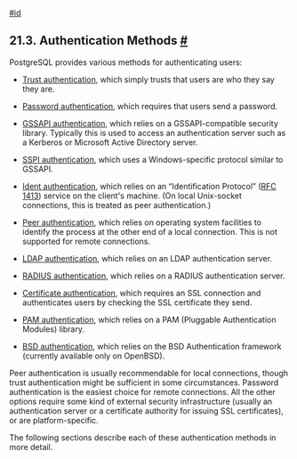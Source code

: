 [#id](#AUTH-METHODS)

## 21.3. Authentication Methods [#](#AUTH-METHODS)

PostgreSQL provides various methods for authenticating users:

* [Trust authentication](auth-trust), which simply trusts that users are who they say they are.

* [Password authentication](auth-password), which requires that users send a password.

* [GSSAPI authentication](gssapi-auth), which relies on a GSSAPI-compatible security library. Typically this is used to access an authentication server such as a Kerberos or Microsoft Active Directory server.

* [SSPI authentication](sspi-auth), which uses a Windows-specific protocol similar to GSSAPI.

* [Ident authentication](auth-ident), which relies on an “Identification Protocol” ([RFC 1413](https://tools.ietf.org/html/rfc1413)) service on the client's machine. (On local Unix-socket connections, this is treated as peer authentication.)

* [Peer authentication](auth-peer), which relies on operating system facilities to identify the process at the other end of a local connection. This is not supported for remote connections.

* [LDAP authentication](auth-ldap), which relies on an LDAP authentication server.

* [RADIUS authentication](auth-radius), which relies on a RADIUS authentication server.

* [Certificate authentication](auth-cert), which requires an SSL connection and authenticates users by checking the SSL certificate they send.

* [PAM authentication](auth-pam), which relies on a PAM (Pluggable Authentication Modules) library.

* [BSD authentication](auth-bsd), which relies on the BSD Authentication framework (currently available only on OpenBSD).

Peer authentication is usually recommendable for local connections, though trust authentication might be sufficient in some circumstances. Password authentication is the easiest choice for remote connections. All the other options require some kind of external security infrastructure (usually an authentication server or a certificate authority for issuing SSL certificates), or are platform-specific.

The following sections describe each of these authentication methods in more detail.